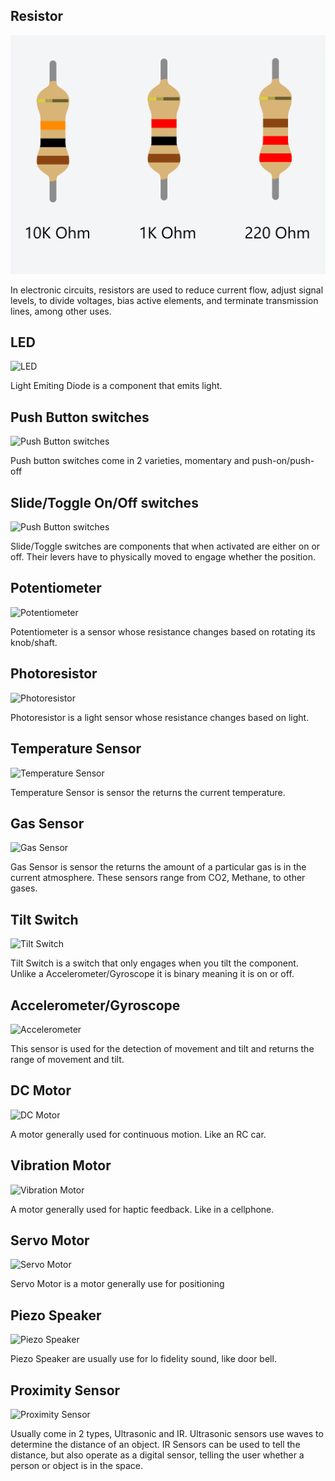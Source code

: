 ## Resistor
![Resistor](../files/parts/resistor.png)

In electronic circuits, resistors are used to reduce current flow, adjust signal levels, to divide voltages, bias active elements, and terminate transmission lines, among other uses.

## LED
![LED](../files/parts/led.png)

Light Emiting Diode is a component that emits light.

## Push Button switches

![Push Button switches](../files/parts/pushbutton.png)

Push button switches come in 2 varieties, momentary and push-on/push-off

## Slide/Toggle On/Off switches

![Push Button switches](../files/parts/slide.png)

Slide/Toggle switches are components that when activated are either on or off. Their levers have to physically moved to engage whether the position.

## Potentiometer

![Potentiometer](../files/parts/potentiometer.png)

Potentiometer is a sensor whose resistance changes based on rotating its knob/shaft.

## Photoresistor

![Photoresistor](../files/parts/photoresistor.png)

Photoresistor is a light sensor whose resistance changes based on light.

## Temperature Sensor

![Temperature Sensor](../files/parts/tempsensor.png)

Temperature Sensor is sensor the returns the current temperature.

## Gas Sensor

![Gas Sensor](../files/parts/gassensor.png)

Gas Sensor is sensor the returns the amount of a particular gas is in the current atmosphere. These sensors range from CO2, Methane, to other gases.

## Tilt Switch

![Tilt Switch](../files/parts/tiltswitch.png)

Tilt Switch is a switch that only engages when you tilt the component. Unlike a Accelerometer/Gyroscope it is binary meaning it is on or off.


## Accelerometer/Gyroscope
![Accelerometer](https://www.iotone.com/files/term/accelerometer_6.jpg)

This sensor is used for the detection of movement and tilt and returns the range of movement and tilt.


## DC Motor
![DC Motor](../files/parts/dcmotor.png)

A motor generally used for continuous motion. Like an RC car.

## Vibration Motor
![Vibration Motor](../files/parts/vibrationmotor.png)

A motor generally used for haptic feedback. Like in a cellphone.

## Servo Motor
![Servo Motor](../files/parts/servomotor.png)

Servo Motor is a motor generally use for positioning

## Piezo Speaker
![Piezo Speaker](../files/parts/piezo.png)

Piezo Speaker are usually use for lo fidelity sound, like door bell.

## Proximity Sensor
![Proximity Sensor](../files/parts/proximitysensor.png)

Usually come in 2 types, Ultrasonic and IR. Ultrasonic sensors use waves to determine the distance of an object. IR Sensors can be used to tell the distance, but also operate as a digital sensor, telling the user whether a person or object is in the space.
